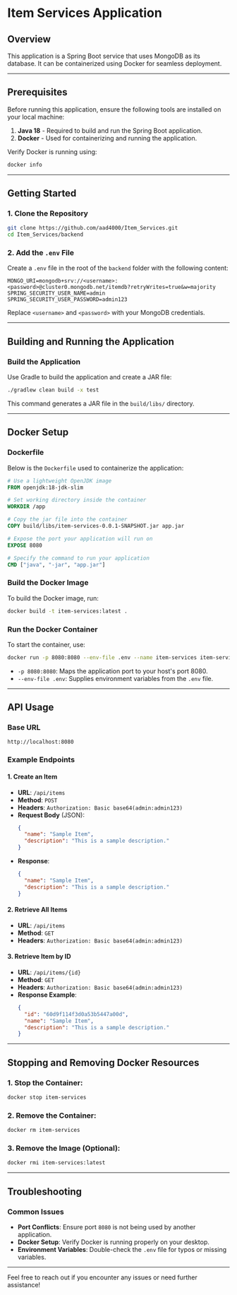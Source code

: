 
# Item Services Application

## Overview

This application is a Spring Boot service that uses MongoDB as its database. It can be containerized using Docker for seamless deployment.

---

## Prerequisites

Before running this application, ensure the following tools are installed on your local machine:

1. **Java 18** - Required to build and run the Spring Boot application.
2. **Docker** - Used for containerizing and running the application.

Verify Docker is running using:
```bash
docker info
```

---

## Getting Started

### 1. Clone the Repository

```bash
git clone https://github.com/aad4000/Item_Services.git
cd Item_Services/backend
```

### 2. Add the `.env` File

Create a `.env` file in the root of the `backend` folder with the following content:

```env
MONGO_URI=mongodb+srv://<username>:<password>@cluster0.mongodb.net/itemdb?retryWrites=true&w=majority
SPRING_SECURITY_USER_NAME=admin
SPRING_SECURITY_USER_PASSWORD=admin123
```

Replace `<username>` and `<password>` with your MongoDB credentials.

---

## Building and Running the Application

### Build the Application

Use Gradle to build the application and create a JAR file:

```bash
./gradlew clean build -x test
```

This command generates a JAR file in the `build/libs/` directory.

---

## Docker Setup

### Dockerfile

Below is the `Dockerfile` used to containerize the application:

```dockerfile
# Use a lightweight OpenJDK image
FROM openjdk:18-jdk-slim

# Set working directory inside the container
WORKDIR /app

# Copy the jar file into the container
COPY build/libs/item-services-0.0.1-SNAPSHOT.jar app.jar

# Expose the port your application will run on
EXPOSE 8080

# Specify the command to run your application
CMD ["java", "-jar", "app.jar"]
```

### Build the Docker Image

To build the Docker image, run:

```bash
docker build -t item-services:latest .
```

### Run the Docker Container

To start the container, use:

```bash
docker run -p 8080:8080 --env-file .env --name item-services item-services:latest
```

- `-p 8080:8080`: Maps the application port to your host's port 8080.
- `--env-file .env`: Supplies environment variables from the `.env` file.

---

## API Usage

### Base URL

```
http://localhost:8080
```

### Example Endpoints

#### 1. Create an Item

- **URL**: `/api/items`
- **Method**: `POST`
- **Headers**: `Authorization: Basic base64(admin:admin123)`
- **Request Body** (JSON):
  ```json
  {
    "name": "Sample Item",
    "description": "This is a sample description."
  }
  ```
- **Response**:
  ```json
  {
    "name": "Sample Item",
    "description": "This is a sample description."
  }
  ```

#### 2. Retrieve All Items

- **URL**: `/api/items`
- **Method**: `GET`
- **Headers**: `Authorization: Basic base64(admin:admin123)`

#### 3. Retrieve Item by ID

- **URL**: `/api/items/{id}`
- **Method**: `GET`
- **Headers**: `Authorization: Basic base64(admin:admin123)`
- **Response Example**:
  ```json
  {
    "id": "60d9f114f3d0a53b5447a00d",
    "name": "Sample Item",
    "description": "This is a sample description."
  }
  ```

---

## Stopping and Removing Docker Resources

### 1. Stop the Container:

```bash
docker stop item-services
```

### 2. Remove the Container:

```bash
docker rm item-services
```

### 3. Remove the Image (Optional):

```bash
docker rmi item-services:latest
```

---

## Troubleshooting

### Common Issues

- **Port Conflicts**: Ensure port `8080` is not being used by another application.
- **Docker Setup**: Verify Docker is running properly on your desktop.
- **Environment Variables**: Double-check the `.env` file for typos or missing variables.

---

Feel free to reach out if you encounter any issues or need further assistance!
